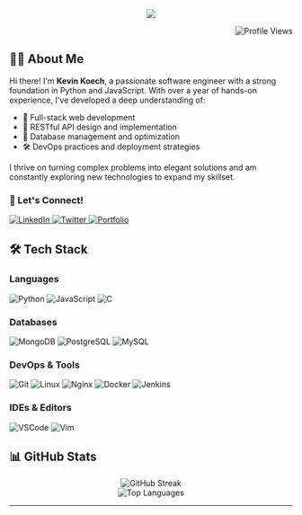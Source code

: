 <div align="center">
  <img src="https://readme-typing-svg.herokuapp.com/?lines=Welcome+to+Kevin's+Profile!;Full+Stack+Developer;Problem+Solver;Open+Source+Enthusiast&center=true&width=380&height=45">
</div>

<p align="right">
  <img src="https://komarev.com/ghpvc/?username=kevinkoech357&style=for-the-badge&color=blue" alt="Profile Views">
</p>

## 👨‍💻 About Me

Hi there! I'm **Kevin Koech**, a passionate software engineer with a strong foundation in Python and JavaScript. With over a year of hands-on experience, I've developed a deep understanding of:

- 🔭 Full-stack web development
- 🌱 RESTful API design and implementation
- 📱 Database management and optimization
- 🛠️ DevOps practices and deployment strategies

I thrive on turning complex problems into elegant solutions and am constantly exploring new technologies to expand my skillset.

### 🤝 Let's Connect!

<div align="left">
  <a href="https://www.linkedin.com/in/kevin-koech-834189263" target="_blank">
    <img src="https://img.shields.io/badge/LinkedIn-0077B5?style=for-the-badge&logo=linkedin&logoColor=white" alt="LinkedIn">
  </a>
  <a href="https://twitter.com/kevinkoech357" target="_blank">
    <img src="https://img.shields.io/badge/Twitter-1DA1F2?style=for-the-badge&logo=twitter&logoColor=white" alt="Twitter">
  </a>
  <a href="https://kevinkoech.site" target="_blank">
    <img src="https://img.shields.io/badge/Portfolio-FF5722?style=for-the-badge&logo=google-chrome&logoColor=white" alt="Portfolio">
  </a>
</div>

## 🛠️ Tech Stack

### Languages
![Python](https://img.shields.io/badge/Python-FFD43B?style=for-the-badge&logo=python&logoColor=blue)
![JavaScript](https://img.shields.io/badge/JavaScript-323330?style=for-the-badge&logo=javascript&logoColor=F7DF1E)
![C](https://img.shields.io/badge/C-00599C?style=for-the-badge&logo=c&logoColor=white)

### Databases
![MongoDB](https://img.shields.io/badge/MongoDB-4EA94B?style=for-the-badge&logo=mongodb&logoColor=white)
![PostgreSQL](https://img.shields.io/badge/PostgreSQL-316192?style=for-the-badge&logo=postgresql&logoColor=white)
![MySQL](https://img.shields.io/badge/MySQL-005C84?style=for-the-badge&logo=mysql&logoColor=white)

### DevOps & Tools
![Git](https://img.shields.io/badge/GIT-E44C30?style=for-the-badge&logo=git&logoColor=white)
![Linux](https://img.shields.io/badge/Linux-FCC624?style=for-the-badge&logo=linux&logoColor=black)
![Nginx](https://img.shields.io/badge/Nginx-009639?style=for-the-badge&logo=nginx&logoColor=white)
![Docker](https://img.shields.io/badge/Docker-2CA5E0?style=for-the-badge&logo=docker&logoColor=white)
![Jenkins](https://img.shields.io/badge/Jenkins-D24939?style=for-the-badge&logo=jenkins&logoColor=white)

### IDEs & Editors
![VSCode](https://img.shields.io/badge/VSCode-0078D4?style=for-the-badge&logo=visual%20studio%20code&logoColor=white)
![Vim](https://img.shields.io/badge/VIM-%2311AB00.svg?&style=for-the-badge&logo=vim&logoColor=white)

## 📊 GitHub Stats

<div align="center">
  <img src="http://github-readme-streak-stats.herokuapp.com?user=kevinkoech357&theme=tokyonight&hide_border=true" alt="GitHub Streak" />
</div>

<div align="center">
  <img src="https://github-readme-stats.vercel.app/api/top-langs/?username=kevinkoech357&theme=tokyonight&hide_border=true&include_all_commits=true&count_private=true&layout=compact" alt="Top Languages" />
</div>


---

